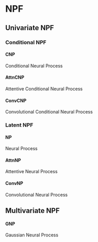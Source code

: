 # NPF

## Univariate NPF

### Conditional NPF

#### CNP

Conditional Neural Process

#### AttnCNP

Attentive Conditional Neural Process

#### ConvCNP

Convolutional Conditional Neural Process

### Latent NPF

#### NP

Neural Process

#### AttnNP

Attentive Neural Process

#### ConvNP

Convolutional Neural Process


## Multivariate NPF

#### GNP

Gaussian Neural Process
